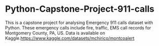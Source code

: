 # Python-Capstone-Project-911-calls
 This is a capstone project for analysing Emergency 911 calls dataset with Python. 
 These emergency calls include fire, traffic, EMS call records for Montgomery County, PA, US.
 Data is available on Kaggle.https://www.kaggle.com/datasets/mchirico/montcoalert
